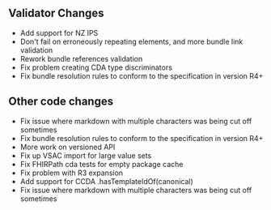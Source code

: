 ## Validator Changes

* Add support for NZ IPS
* Don't fail on erroneously repeating elements, and more bundle link validation
* Rework bundle references validation
* Fix problem creating CDA type discriminators
* Fix bundle resolution rules to conform to the specification in version R4+

## Other code changes

* Fix issue where markdown with multiple characters was being cut off sometimes
* Fix bundle resolution rules to conform to the specification in version R4+
* More work on versioned API
* Fix up VSAC import for large value sets
* Fix FHIRPath cda tests for empty package cache
* Fix problem with R3 expansion
* Add support for CCDA .hasTemplateIdOf(canonical)
* Fix issue where markdown with multiple characters was being cut off sometimes
